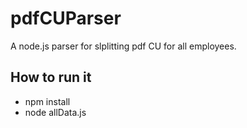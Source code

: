 # pdfCUParser

A node.js parser for slplitting pdf CU for all employees.

## How to run it
- npm install
- node allData.js